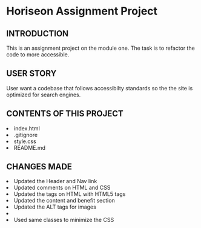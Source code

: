 # Horiseon Assignment Project

## INTRODUCTION
This is an assignment project on the module one. The task is to refactor the code to  more accessible. 

## USER STORY
User want a codebase that follows accessibilty standards so the the site is optimized for search engines. 

## CONTENTS OF THIS PROJECT
<li> index.html </li>
<li> .gitignore </li>
<li> style.css</li>
<li> README.md </li>

## CHANGES MADE
<li> Updated the Header and Nav link </li>
<li> Updated comments on HTML and CSS </li>
<li> Updated the tags on HTML with HTML5 tags </li>
<li> Updated the content and benefit section </li>
<li> Updated the ALT tags for images <li>
<li> Used same classes to minimize the CSS </li>




